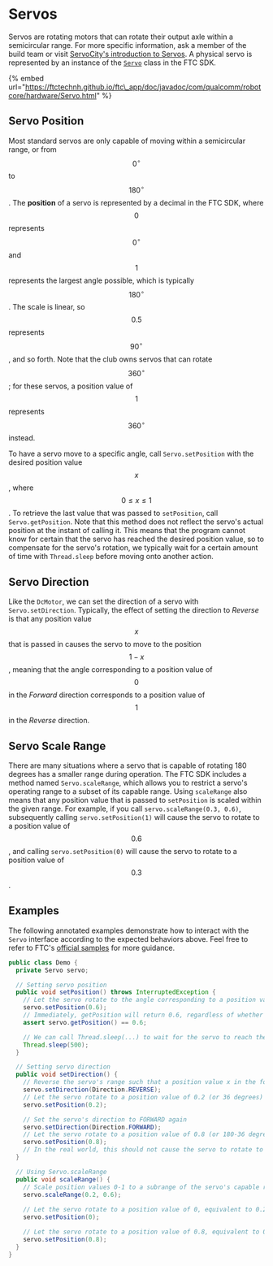 # Servos

Servos are rotating motors that can rotate their output axle within a semicircular range. For more specific information, ask a member of the build team or visit [ServoCity's introduction to Servos](https://www.servocity.com/what-is-a-servo). A physical servo is represented by an instance of the [`Servo`](https://ftctechnh.github.io/ftc_app/doc/javadoc/com/qualcomm/robotcore/hardware/Servo.html) class in the FTC SDK.

{% embed url="https://ftctechnh.github.io/ftc\_app/doc/javadoc/com/qualcomm/robotcore/hardware/Servo.html" %}

## Servo Position

Most standard servos are only capable of moving within a semicircular range, or from $$0^\circ$$ to $$180^\circ$$. The **position** of a servo is represented by a decimal in the FTC SDK, where $$0$$ represents $$0^\circ$$ and $$1$$ represents the largest angle possible, which is typically $$180^\circ$$. The scale is linear, so $$0.5$$ represents $$90^\circ$$, and so forth. Note that the club owns servos that can rotate $$360^\circ$$; for these servos, a position value of $$1$$ represents $$360^\circ$$ instead.

To have a servo move to a specific angle, call `Servo.setPosition` with the desired position value $$x$$, where $$0\leq x\leq 1$$. To retrieve the last value that was passed to `setPosition`, call `Servo.getPosition`. Note that this method does not reflect the servo's actual position at the instant of calling it. This means that the program cannot know for certain that the servo has reached the desired position value, so to compensate for the servo's rotation, we typically wait for a certain amount of time with `Thread.sleep` before moving onto another action.

## Servo Direction

Like the `DcMotor`, we can set the direction of a servo with `Servo.setDirection`. Typically, the effect of setting the direction to _Reverse_ is that any position value $$x$$ that is passed in causes the servo to move to the position $$1-x$$, meaning that the angle corresponding to a position value of $$0$$ in the _Forward_ direction corresponds to a position value of $$1$$ in the _Reverse_ direction.

## Servo Scale Range

There are many situations where a servo that is capable of rotating 180 degrees has a smaller range during operation. The FTC SDK includes a method named `Servo.scaleRange`, which allows you to restrict a servo's operating range to a subset of its capable range. Using `scaleRange` also means that any position value that is passed to `setPosition` is scaled within the given range. For example, if you call `servo.scaleRange(0.3, 0.6)`, subsequently calling `servo.setPosition(1)` will cause the servo to rotate to a position value of $$0.6$$, and calling `servo.setPosition(0)` will cause the servo to rotate to a position value of $$0.3$$.

## Examples

The following annotated examples demonstrate how to interact with the `Servo` interface according to the expected behaviors above. Feel free to refer to FTC's [official samples](https://github.com/FIRST-Tech-Challenge/SkyStone/tree/master/FtcRobotController/src/main/java/org/firstinspires/ftc/robotcontroller/external/samples) for more guidance.

```java
public class Demo {
  private Servo servo;

  // Setting servo position
  public void setPosition() throws InterruptedException {
    // Let the servo rotate to the angle corresponding to a position value of 0.6, or 108 degrees
    servo.setPosition(0.6);
    // Immediately, getPosition will return 0.6, regardless of whether the servo has actually reached that position
    assert servo.getPosition() == 0.6;

    // We can call Thread.sleep(...) to wait for the servo to reach the given position before moving on
    Thread.sleep(500);
  }

  // Setting servo direction
  public void setDirection() {
    // Reverse the servo's range such that a position value x in the forward direction now corresponds ot 1-x in the reverse
    servo.setDirection(Direction.REVERSE);
    // Let the servo rotate to a position value of 0.2 (or 36 degrees) in the reverse direction
    servo.setPosition(0.2);

    // Set the servo's direction to FORWARD again
    servo.setDirection(Direction.FORWARD);
    // Let the servo rotate to a position value of 0.8 (or 180-36 degrees) in the forward direction
    servo.setPosition(0.8);
    // In the real world, this should not cause the servo to rotate to another angle compared to the previous setPosition(0.2) call
  }

  // Using Servo.scaleRange
  public void scaleRange() {
    // Scale position values 0-1 to a subrange of the servo's capable range from 0.2 to 0.6
    servo.scaleRange(0.2, 0.6);
    
    // Let the servo rotate to a position value of 0, equivalent to 0.2 without the scaleRange call
    servo.setPosition(0);

    // Let the servo rotate to a position value of 0.8, equivalent to 0.52 without the scaleRange call
    servo.setPosition(0.8);
  }
}
```

